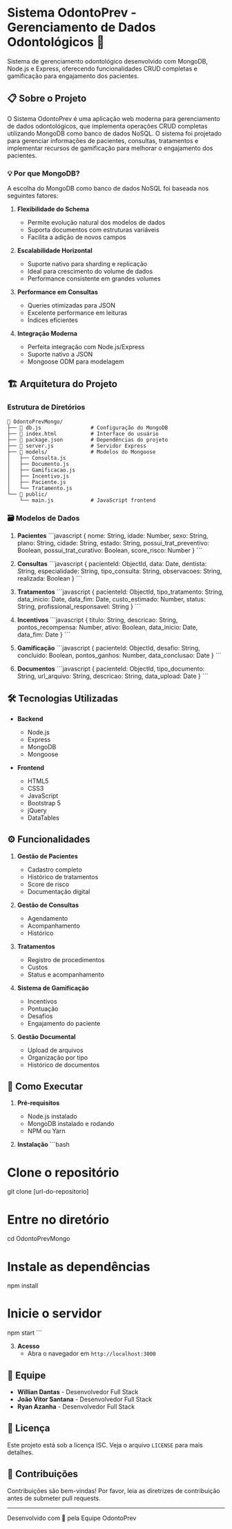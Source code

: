 # Sistema OdontoPrev - Gerenciamento de Dados Odontológicos 🦷

Sistema de gerenciamento odontológico desenvolvido com MongoDB, Node.js e Express, oferecendo funcionalidades CRUD completas e gamificação para engajamento dos pacientes.

## 📋 Sobre o Projeto

O Sistema OdontoPrev é uma aplicação web moderna para gerenciamento de dados odontológicos, que implementa operações CRUD completas utilizando MongoDB como banco de dados NoSQL. O sistema foi projetado para gerenciar informações de pacientes, consultas, tratamentos e implementar recursos de gamificação para melhorar o engajamento dos pacientes.

### 💡 Por que MongoDB?

A escolha do MongoDB como banco de dados NoSQL foi baseada nos seguintes fatores:

1. **Flexibilidade do Schema**
   - Permite evolução natural dos modelos de dados
   - Suporta documentos com estruturas variáveis
   - Facilita a adição de novos campos

2. **Escalabilidade Horizontal**
   - Suporte nativo para sharding e replicação
   - Ideal para crescimento do volume de dados
   - Performance consistente em grandes volumes

3. **Performance em Consultas**
   - Queries otimizadas para JSON
   - Excelente performance em leituras
   - Índices eficientes

4. **Integração Moderna**
   - Perfeita integração com Node.js/Express
   - Suporte nativo a JSON
   - Mongoose ODM para modelagem

## 🏗️ Arquitetura do Projeto

### Estrutura de Diretórios
```
📁 OdontoPrevMongo/
├── 📄 db.js                # Configuração do MongoDB
├── 📄 index.html           # Interface do usuário
├── 📄 package.json         # Dependências do projeto
├── 📄 server.js            # Servidor Express
├── 📁 models/              # Modelos do Mongoose
│   ├── Consulta.js
│   ├── Documento.js
│   ├── Gamificacao.js
│   ├── Incentivo.js
│   ├── Paciente.js
│   └── Tratamento.js
└── 📁 public/
    └── main.js            # JavaScript frontend
```

### 🗃️ Modelos de Dados

1. **Pacientes**
\`\`\`javascript
{
  nome: String,
  idade: Number,
  sexo: String,
  plano: String,
  cidade: String,
  estado: String,
  possui_trat_preventivo: Boolean,
  possui_trat_curativo: Boolean,
  score_risco: Number
}
\`\`\`

2. **Consultas**
\`\`\`javascript
{
  pacienteId: ObjectId,
  data: Date,
  dentista: String,
  especialidade: String,
  tipo_consulta: String,
  observacoes: String,
  realizada: Boolean
}
\`\`\`

3. **Tratamentos**
\`\`\`javascript
{
  pacienteId: ObjectId,
  tipo_tratamento: String,
  data_inicio: Date,
  data_fim: Date,
  custo_estimado: Number,
  status: String,
  profissional_responsavel: String
}
\`\`\`

4. **Incentivos**
\`\`\`javascript
{
  titulo: String,
  descricao: String,
  pontos_recompensa: Number,
  ativo: Boolean,
  data_inicio: Date,
  data_fim: Date
}
\`\`\`

5. **Gamificação**
\`\`\`javascript
{
  pacienteId: ObjectId,
  desafio: String,
  concluido: Boolean,
  pontos_ganhos: Number,
  data_conclusao: Date
}
\`\`\`

6. **Documentos**
\`\`\`javascript
{
  pacienteId: ObjectId,
  tipo_documento: String,
  url_arquivo: String,
  descricao: String,
  data_upload: Date
}
\`\`\`

## 🛠️ Tecnologias Utilizadas

- **Backend**
  - Node.js
  - Express
  - MongoDB
  - Mongoose

- **Frontend**
  - HTML5
  - CSS3
  - JavaScript
  - Bootstrap 5
  - jQuery
  - DataTables

## ⚙️ Funcionalidades

1. **Gestão de Pacientes**
   - Cadastro completo
   - Histórico de tratamentos
   - Score de risco
   - Documentação digital

2. **Gestão de Consultas**
   - Agendamento
   - Acompanhamento
   - Histórico

3. **Tratamentos**
   - Registro de procedimentos
   - Custos
   - Status e acompanhamento

4. **Sistema de Gamificação**
   - Incentivos
   - Pontuação
   - Desafios
   - Engajamento do paciente

5. **Gestão Documental**
   - Upload de arquivos
   - Organização por tipo
   - Histórico de documentos

## 🚀 Como Executar

1. **Pré-requisitos**
   - Node.js instalado
   - MongoDB instalado e rodando
   - NPM ou Yarn

2. **Instalação**
\`\`\`bash
# Clone o repositório
git clone [url-do-repositorio]

# Entre no diretório
cd OdontoPrevMongo

# Instale as dependências
npm install

# Inicie o servidor
npm start
\`\`\`

3. **Acesso**
   - Abra o navegador em `http://localhost:3000`

## 👥 Equipe

- **Willian Dantas** - Desenvolvedor Full Stack
- **João Vitor Santana** - Desenvolvedor Full Stack
- **Ryan Azanha** - Desenvolvedor Full Stack

## 📄 Licença

Este projeto está sob a licença ISC. Veja o arquivo `LICENSE` para mais detalhes.

## 🤝 Contribuições

Contribuições são bem-vindas! Por favor, leia as diretrizes de contribuição antes de submeter pull requests.

---
Desenvolvido com 💙 pela Equipe OdontoPrev

